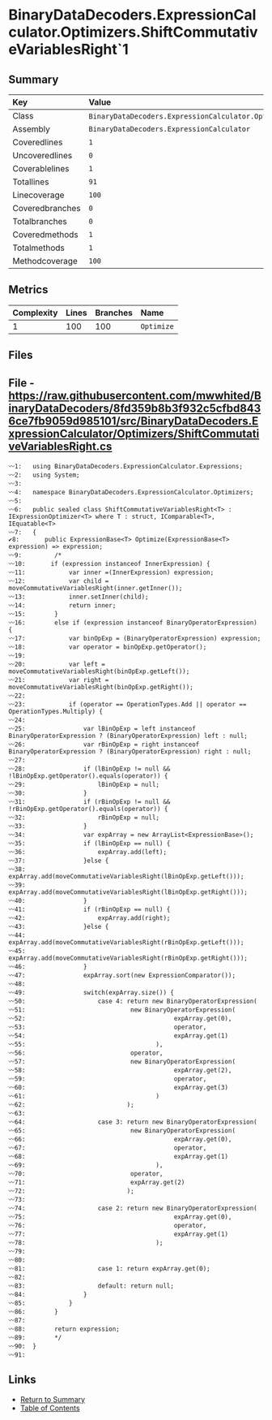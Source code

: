 ﻿# BinaryDataDecoders.ExpressionCalculator.Optimizers.ShiftCommutativeVariablesRight`1

## Summary

| Key             | Value                                                                                 |
| :-------------- | :------------------------------------------------------------------------------------ |
| Class           | `BinaryDataDecoders.ExpressionCalculator.Optimizers.ShiftCommutativeVariablesRight`1` |
| Assembly        | `BinaryDataDecoders.ExpressionCalculator`                                             |
| Coveredlines    | `1`                                                                                   |
| Uncoveredlines  | `0`                                                                                   |
| Coverablelines  | `1`                                                                                   |
| Totallines      | `91`                                                                                  |
| Linecoverage    | `100`                                                                                 |
| Coveredbranches | `0`                                                                                   |
| Totalbranches   | `0`                                                                                   |
| Coveredmethods  | `1`                                                                                   |
| Totalmethods    | `1`                                                                                   |
| Methodcoverage  | `100`                                                                                 |

## Metrics

| Complexity | Lines | Branches | Name       |
| :--------- | :---- | :------- | :--------- |
| 1          | 100   | 100      | `Optimize` |

## Files

## File - https://raw.githubusercontent.com/mwwhited/BinaryDataDecoders/8fd359b8b3f932c5cfbd8436ce7fb9059d985101/src/BinaryDataDecoders.ExpressionCalculator/Optimizers/ShiftCommutativeVariablesRight.cs

```CSharp
〰1:   using BinaryDataDecoders.ExpressionCalculator.Expressions;
〰2:   using System;
〰3:   
〰4:   namespace BinaryDataDecoders.ExpressionCalculator.Optimizers;
〰5:   
〰6:   public sealed class ShiftCommutativeVariablesRight<T> : IExpressionOptimizer<T> where T : struct, IComparable<T>, IEquatable<T>
〰7:   {
✔8:       public ExpressionBase<T> Optimize(ExpressionBase<T> expression) => expression;
〰9:   		/*
〰10:       if (expression instanceof InnerExpression) {
〰11:  			var inner =(InnerExpression) expression;
〰12:  			var child = moveCommutativeVariablesRight(inner.getInner());
〰13:  			inner.setInner(child);
〰14:  			return inner;
〰15:  		}
〰16:  		else if (expression instanceof BinaryOperatorExpression) {
〰17:  			var binOpExp = (BinaryOperatorExpression) expression;
〰18:  			var operator = binOpExp.getOperator();
〰19:  
〰20:  			var left = moveCommutativeVariablesRight(binOpExp.getLeft());
〰21:  			var right = moveCommutativeVariablesRight(binOpExp.getRight());
〰22:  
〰23:  			if (operator == OperationTypes.Add || operator == OperationTypes.Multiply) {
〰24:  
〰25:  				var lBinOpExp = left instanceof BinaryOperatorExpression ? (BinaryOperatorExpression) left : null;
〰26:  				var rBinOpExp = right instanceof BinaryOperatorExpression ? (BinaryOperatorExpression) right : null;
〰27:  
〰28:  				if (lBinOpExp != null && !lBinOpExp.getOperator().equals(operator)) {
〰29:  					lBinOpExp = null;
〰30:  				}
〰31:  				if (rBinOpExp != null && !rBinOpExp.getOperator().equals(operator)) {
〰32:  					rBinOpExp = null;
〰33:  				}
〰34:  				var expArray = new ArrayList<ExpressionBase>();
〰35:  				if (lBinOpExp == null) {
〰36:  					expArray.add(left);
〰37:  				}else {
〰38:  					expArray.add(moveCommutativeVariablesRight(lBinOpExp.getLeft()));
〰39:  					expArray.add(moveCommutativeVariablesRight(lBinOpExp.getRight()));
〰40:  				}
〰41:  				if (rBinOpExp == null) {
〰42:  					expArray.add(right);
〰43:  				}else {
〰44:  					expArray.add(moveCommutativeVariablesRight(rBinOpExp.getLeft()));
〰45:  					expArray.add(moveCommutativeVariablesRight(rBinOpExp.getRight()));
〰46:  				}
〰47:  				expArray.sort(new ExpressionComparator());
〰48:  
〰49:  				switch(expArray.size()) {
〰50:  					case 4: return new BinaryOperatorExpression(
〰51:  							 new BinaryOperatorExpression(
〰52:  										 expArray.get(0),
〰53:  										 operator,
〰54:  										 expArray.get(1)
〰55:  									),
〰56:  							 operator,
〰57:  							 new BinaryOperatorExpression(
〰58:  										 expArray.get(2),
〰59:  										 operator,
〰60:  										 expArray.get(3)
〰61:  									)
〰62:  							);
〰63:  
〰64:  					case 3: return new BinaryOperatorExpression(
〰65:  							 new BinaryOperatorExpression(
〰66:  										 expArray.get(0),
〰67:  										 operator,
〰68:  										 expArray.get(1)
〰69:  									),
〰70:  							 operator,
〰71:  							 expArray.get(2)
〰72:  							);
〰73:  
〰74:  					case 2: return new BinaryOperatorExpression(
〰75:  										 expArray.get(0),
〰76:  										 operator,
〰77:  										 expArray.get(1)
〰78:  									);
〰79:  
〰80:  
〰81:  					case 1: return expArray.get(0);
〰82:  
〰83:  					default: return null;
〰84:  				}
〰85:  			}
〰86:  		}
〰87:  
〰88:  		return expression;
〰89:  		*/
〰90:  }
〰91:  
```

## Links

* [Return to Summary](Summary.md)
* [Table of Contents](../TOC.md)

